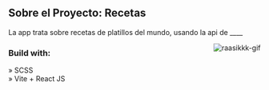 <h2>Sobre el Proyecto: Recetas</h2>

<p>La app trata sobre recetas de platillos del mundo, usando la api de ____  </p>

<p><img align="right" src="https://github.com/OsOsorioP/Proyecto-Ionic/main/01.png" alt="raasikkk-gif" /></p>



<h3>Build with:</h3>

» SCSS <br>
» Vite + React JS
